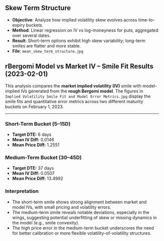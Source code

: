 ## Skew Term Structure

- **Objective**: Analyze how implied volatility skew evolves across time-to-expiry buckets.
- **Method**: Linear regression on IV vs log-moneyness for puts, aggregated over several dates.
- **Result**: Short-term options exhibit high skew variability; long-term smiles are flatter and more stable.
- **File**: `mean_skew_term_structure.jpg`


## rBergomi Model vs Market IV – Smile Fit Results (2023-02-01)

This analysis compares the **market implied volatility (IV)** smile with model-implied IVs generated from the **rough Bergomi model**. The figures in `Implied Volatility Smile Fit and Model Error Metrics.jpg` display the smile fits and quantitative error metrics across two different maturity buckets on February 1, 2023.

---

### Short-Term Bucket (5–15D)

- **Target DTE:** 6 days  
- **Mean IV Diff:** 0.0146  
- **Mean Price Diff:** 1.2551
  

### Medium-Term Bucket (30–45D)

- **Target DTE:** 37 days  
- **Mean IV Diff:** 0.0507  
- **Mean Price Diff:** 13.4992

### Interpretation

- The short-term smile shows strong alignment between market and model IVs, with small pricing and volatility errors.
- The medium-term smile reveals notable deviations, especially in the wings, suggesting potential underfitting of skew or missing dynamics in the model (e.g., smile convexity).
- The high price error in the medium-term bucket underscores the need for better calibration or more flexible volatility-of-volatility structures.
